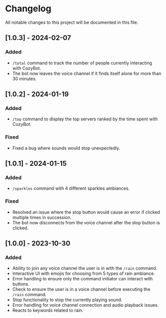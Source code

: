 # Changelog

All notable changes to this project will be documented in this file.

## [1.0.3] - 2024-02-07

### Added

- `/total` command to track the number of people currently interacting with CozyBot.
- The bot now leaves the voice channel if it finds itself alone for more than 30 minutes.

## [1.0.2] - 2024-01-19

### Added

- `/top` command to display the top servers ranked by the time spent with CozyBot.

### Fixed

- Fixed a bug where sounds would stop unexpectedly.


## [1.0.1] - 2024-01-15

### Added

- `/sparkles` command with 4 different sparkles ambiances.

### Fixed

- Resolved an issue where the stop button would cause an error if clicked multiple times in succession.
- The bot now disconnects from the voice channel after the stop button is clicked.

## [1.0.0] - 2023-10-30

### Added

- Ability to join any voice channel the user is in with the `/rain` command.
- Interactive UI with emojis for choosing from 5 types of rain ambiance.
- Error handling to ensure only the command initiator can interact with buttons.
- Check to ensure the user is in a voice channel before executing the `/rain` command.
- Stop functionality to stop the currently playing sound.
- Error handling for voice channel connection and audio playback issues.
- Reacts to keywords related to rain.
